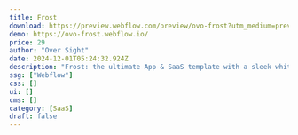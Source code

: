 ```yaml
---
title: Frost
download: https://preview.webflow.com/preview/ovo-frost?utm_medium=preview_link&utm_source=designer&utm_content=ovo-frost&preview=4c368f6493d0579f895756f1f72e6879&workflow=preview
demo: https://ovo-frost.webflow.io/
price: 29
author: "Over Sight"
date: 2024-12-01T05:24:32.924Z
description: "Frost: the ultimate App & SaaS template with a sleek white theme. Designed by top creators, it features easy customization, multi-layout pages, and stunning animations. Showcase your app with endless possibilities and a touch of elegance."
ssg: ["Webflow"]
css: []
ui: []
cms: []
category: [SaaS]
draft: false
---
```

